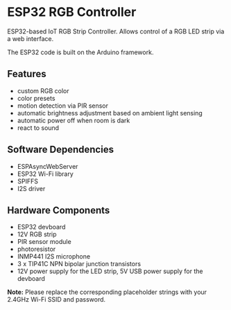 # ESP32 RGB Controller
ESP32-based IoT RGB Strip Controller. Allows control of a RGB LED strip via a web interface.

The ESP32 code is built on the Arduino framework. 

## Features
- custom RGB color
- color presets
- motion detection via PIR sensor
- automatic brightness adjustment based on ambient light sensing
- automatic power off when room is dark
- react to sound

## Software Dependencies
- ESPAsyncWebServer
- ESP32 Wi-Fi library
- SPIFFS
- I2S driver

## Hardware Components
- ESP32 devboard
- 12V RGB strip
- PIR sensor module
- photoresistor
- INMP441 I2S microphone
- 3 x TIP41C NPN bipolar junction transistors
- 12V power supply for the LED strip, 5V USB power supply for the devboard

**Note:** Please replace the corresponding placeholder strings with your 2.4GHz Wi-Fi SSID and password.
